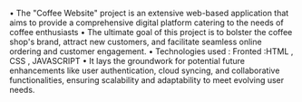 •	The "Coffee Website" project is an extensive web-based application that aims to provide a comprehensive digital platform catering to the needs of coffee enthusiasts
•	 The ultimate goal of this project is to bolster the coffee shop's brand, attract new customers, and facilitate seamless online ordering and customer engagement.
•	Technologies used : Fronted :HTML , CSS , JAVASCRIPT 
•	It lays the groundwork for potential future enhancements like user authentication, cloud syncing, and collaborative functionalities, ensuring scalability and adaptability to meet evolving user needs. 
